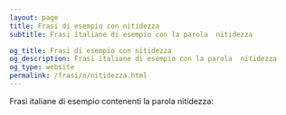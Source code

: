 ```yaml
---
layout: page
title: Frasi di esempio con nitidezza 
subtitle: Frasi italiane di esempio con la parola  nitidezza

og_title: Frasi di esempio con nitidezza 
og_description: Frasi italiane di esempio con la parola  nitidezza
og_type: website
permalink: /frasi/n/nitidezza.html
---
```


Frasi italiane di esempio contenenti la parola nitidezza:


